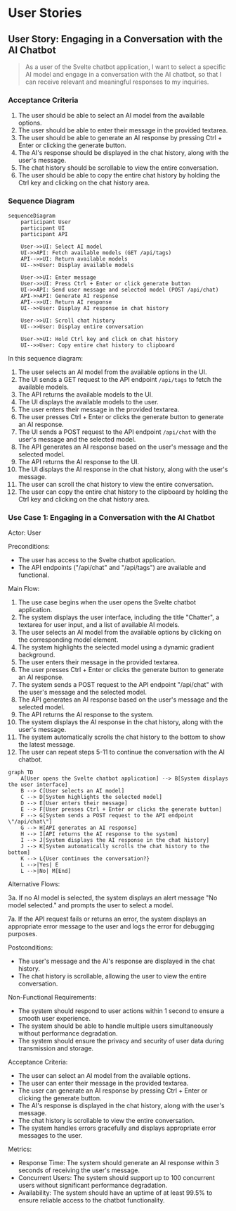 # User Stories

## User Story: Engaging in a Conversation with the AI Chatbot

> As a user of the Svelte chatbot application, I want to select a specific AI model and engage in a conversation with the AI chatbot,
so that I can receive relevant and meaningful responses to my inquiries.

### Acceptance Criteria

1. The user should be able to select an AI model from the available options.
2. The user should be able to enter their message in the provided textarea.
3. The user should be able to generate an AI response by pressing Ctrl + Enter or clicking the generate button.
4. The AI's response should be displayed in the chat history, along with the user's message.
5. The chat history should be scrollable to view the entire conversation.
6. The user should be able to copy the entire chat history by holding the Ctrl key and clicking on the chat history area.

### Sequence Diagram

```mermaid
sequenceDiagram
    participant User
    participant UI
    participant API

    User->>UI: Select AI model
    UI->>API: Fetch available models (GET /api/tags)
    API-->>UI: Return available models
    UI-->>User: Display available models

    User->>UI: Enter message
    User->>UI: Press Ctrl + Enter or click generate button
    UI->>API: Send user message and selected model (POST /api/chat)
    API->>API: Generate AI response
    API-->>UI: Return AI response
    UI-->>User: Display AI response in chat history

    User->>UI: Scroll chat history
    UI-->>User: Display entire conversation

    User->>UI: Hold Ctrl key and click on chat history
    UI-->>User: Copy entire chat history to clipboard
```

In this sequence diagram:

1. The user selects an AI model from the available options in the UI.
2. The UI sends a GET request to the API endpoint `/api/tags` to fetch the available models.
3. The API returns the available models to the UI.
4. The UI displays the available models to the user.
5. The user enters their message in the provided textarea.
6. The user presses Ctrl + Enter or clicks the generate button to generate an AI response.
7. The UI sends a POST request to the API endpoint `/api/chat` with the user's message and the selected model.
8. The API generates an AI response based on the user's message and the selected model.
9. The API returns the AI response to the UI.
10. The UI displays the AI response in the chat history, along with the user's message.
11. The user can scroll the chat history to view the entire conversation.
12. The user can copy the entire chat history to the clipboard by holding the Ctrl key and clicking on the chat history area.

### Use Case 1: Engaging in a Conversation with the AI Chatbot

Actor: User

Preconditions:

  - The user has access to the Svelte chatbot application.
  - The API endpoints ("/api/chat" and "/api/tags") are available and functional.

Main Flow:

  1. The use case begins when the user opens the Svelte chatbot application.
  2. The system displays the user interface, including the title "Chatter", a textarea for user input, and a list of available AI models.
  3. The user selects an AI model from the available options by clicking on the corresponding model element.
  4. The system highlights the selected model using a dynamic gradient background.
  5. The user enters their message in the provided textarea.
  6. The user presses Ctrl + Enter or clicks the generate button to generate an AI response.
  7. The system sends a POST request to the API endpoint "/api/chat" with the user's message and the selected model.
  8. The API generates an AI response based on the user's message and the selected model.
  9. The API returns the AI response to the system.
  10. The system displays the AI response in the chat history, along with the user's message.
  11. The system automatically scrolls the chat history to the bottom to show the latest message.
  12. The user can repeat steps 5-11 to continue the conversation with the AI chatbot.

```mermaid
graph TD
    A[User opens the Svelte chatbot application] --> B[System displays the user interface]
    B --> C[User selects an AI model]
    C --> D[System highlights the selected model]
    D --> E[User enters their message]
    E --> F[User presses Ctrl + Enter or clicks the generate button]
    F --> G[System sends a POST request to the API endpoint \"/api/chat\"]
    G --> H[API generates an AI response]
    H --> I[API returns the AI response to the system]
    I --> J[System displays the AI response in the chat history]
    J --> K[System automatically scrolls the chat history to the bottom]
    K --> L{User continues the conversation?}
    L -->|Yes| E
    L -->|No| M[End]
```

Alternative Flows:

  3a. If no AI model is selected, the system displays an alert message "No model selected." and prompts the user to select a model.
  
  7a. If the API request fails or returns an error, the system displays an appropriate error message to the user and logs the error for debugging purposes.

Postconditions:

  - The user's message and the AI's response are displayed in the chat history.
  - The chat history is scrollable, allowing the user to view the entire conversation.

Non-Functional Requirements:

  - The system should respond to user actions within 1 second to ensure a smooth user experience.
  - The system should be able to handle multiple users simultaneously without performance degradation.
  - The system should ensure the privacy and security of user data during transmission and storage.

Acceptance Criteria:

  - The user can select an AI model from the available options.
  - The user can enter their message in the provided textarea.
  - The user can generate an AI response by pressing Ctrl + Enter or clicking the generate button.
  - The AI's response is displayed in the chat history, along with the user's message.
  - The chat history is scrollable to view the entire conversation.
  - The system handles errors gracefully and displays appropriate error messages to the user.

Metrics:

  - Response Time: The system should generate an AI response within 3 seconds of receiving the user's message.
  - Concurrent Users: The system should support up to 100 concurrent users without significant performance degradation.
  - Availability: The system should have an uptime of at least 99.5% to ensure reliable access to the chatbot functionality.
